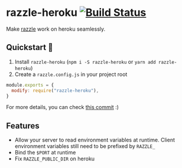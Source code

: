 # razzle-heroku [![Build Status](https://travis-ci.org/xouabita/razzle-heroku.svg?branch=master)](https://travis-ci.org/xouabita/razzle-heroku)
Make [razzle](https://github.com/jaredpalmer/razzle) work on heroku seamlessly.

## Quickstart :rocket:

1. Install `razzle-heroku` (`npm i -S razzle-heroku` or `yarn add razzle-heroku`)
2. Create a `razzle.config.js` in your project root

```js
module.exports = {
  modify: require("razzle-heroku"),
}
```

For more details, you can check [this commit](https://github.com/xouabita/razzle-heroku/commit/a99255bff9c11f9aa5af077923ba2bf5889ae63c) :)

## Features

- Allow your server to read environment variables at runtime. Client
  environment variables still need to be prefixed by `RAZZLE_`
- Bind the `$PORT` at runtime
- Fix `RAZZLE_PUBLIC_DIR` on heroku
